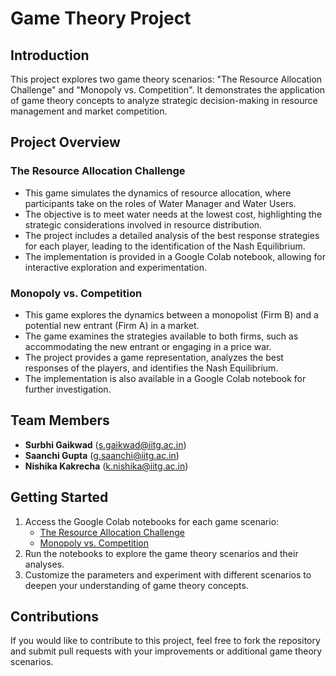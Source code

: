 # Game Theory Project

## Introduction
This project explores two game theory scenarios: "The Resource Allocation Challenge" and "Monopoly vs. Competition". It demonstrates the application of game theory concepts to analyze strategic decision-making in resource management and market competition.

## Project Overview

### **The Resource Allocation Challenge**
- This game simulates the dynamics of resource allocation, where participants take on the roles of Water Manager and Water Users.
- The objective is to meet water needs at the lowest cost, highlighting the strategic considerations involved in resource distribution.
- The project includes a detailed analysis of the best response strategies for each player, leading to the identification of the Nash Equilibrium.
- The implementation is provided in a Google Colab notebook, allowing for interactive exploration and experimentation.

### **Monopoly vs. Competition**
- This game explores the dynamics between a monopolist (Firm B) and a potential new entrant (Firm A) in a market.
- The game examines the strategies available to both firms, such as accommodating the new entrant or engaging in a price war.
- The project provides a game representation, analyzes the best responses of the players, and identifies the Nash Equilibrium.
- The implementation is also available in a Google Colab notebook for further investigation.

## Team Members
- **Surbhi Gaikwad** (s.gaikwad@iitg.ac.in)
- **Saanchi Gupta** (g.saanchi@iitg.ac.in)
- **Nishika Kakrecha** (k.nishika@iitg.ac.in)

## Getting Started
1. Access the Google Colab notebooks for each game scenario:
   - [The Resource Allocation Challenge](https://colab.research.google.com/drive/1GBRKPaZ2uXS3UG48mtMpiogUOEt0M3ug?usp=sharing)
   - [Monopoly vs. Competition](https://colab.research.google.com/drive/1QOobYVGi9p_KROZ_8FE5hXsIzMtX8u8O?usp=sharing)
2. Run the notebooks to explore the game theory scenarios and their analyses.
3. Customize the parameters and experiment with different scenarios to deepen your understanding of game theory concepts.

## Contributions
If you would like to contribute to this project, feel free to fork the repository and submit pull requests with your improvements or additional game theory scenarios.
